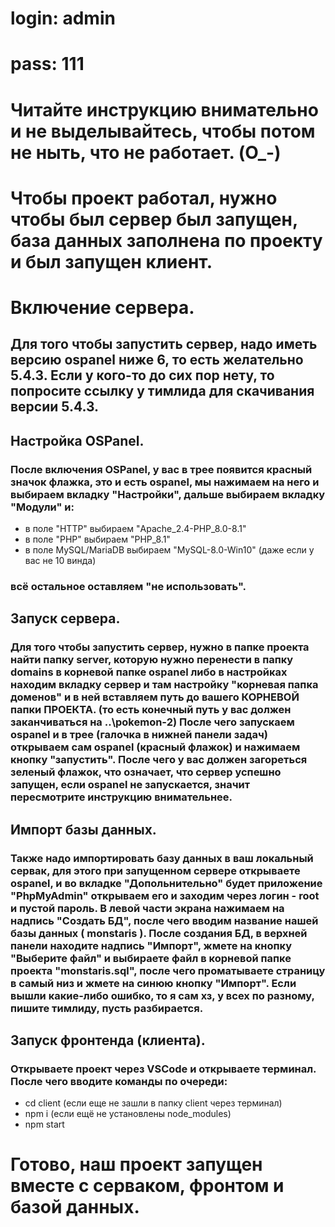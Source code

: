 
# login: admin
# pass: 111

# Читайте инструкцию внимательно и не выделывайтесь, чтобы потом не ныть, что не работает. (O_-)

# Чтобы проект работал, нужно чтобы был сервер был запущен, база данных заполнена по проекту и был запущен клиент.

# Включение сервера.

## Для того чтобы запустить сервер, надо иметь версию ospanel ниже 6, то есть желательно 5.4.3. Если у кого-то до сих пор нету, то попросите ссылку у тимлида для скачивания версии 5.4.3.

## Настройка OSPanel.

### После включения OSPanel, у вас в трее появится красный значок флажка, это и есть ospanel, мы нажимаем на него и выбираем вкладку "Настройки", дальше выбираем вкладку "Модули" и: 
- в поле "HTTP" выбираем "Apache_2.4-PHP_8.0-8.1"
- в поле "PHP" выбираем "PHP_8.1"
- в поле MySQL/MariaDB выбираем "MySQL-8.0-Win10" (даже если у вас не 10 винда)

### всё остальное оставляем "не использовать".

## Запуск сервера.

### Для того чтобы запустить сервер, нужно в папке проекта найти папку server, которую нужно перенести в папку domains в корневой папке ospanel либо в настройках находим вкладку сервер и там настройку "корневая папка доменов" и в ней вставляем путь до вашего КОРНЕВОЙ папки ПРОЕКТА. (то есть конечный путь у вас должен заканчиваться на \..\pokemon-2) После чего запускаем ospanel и в трее (галочка в нижней панели задач) открываем сам ospanel (красный флажок) и нажимаем кнопку "запустить". После чего у вас должен загореться зеленый флажок, что означает, что сервер успешно запущен, если ospanel не запускается, значит пересмотрите инструкцию внимательнее.

## Импорт базы данных.

### Также надо импортировать базу данных в ваш локальный сервак, для этого при запущенном сервере открываете ospanel, и во вкладке "Допольнительно" будет приложение "PhpMyAdmin" открываем его и заходим через логин - root и пустой пароль. В левой части экрана нажимаем на надпись "Создать БД", после чего вводим название нашей базы данных ( monstaris ). После создания БД, в верхней панели находите надпись "Импорт", жмете на кнопку "Выберите файл" и выбираете файл в корневой папке проекта "monstaris.sql", после чего проматываете страницу в самый низ и жмете на синюю кнопку "Импорт". Если вышли какие-либо ошибко, то я сам хз, у всех по разному, пишите тимлиду, пусть разбирается.

## Запуск фронтенда (клиента).

### Открываете проект через VSCode и открываете терминал. После чего вводите команды по очереди:
- cd client (если еще не зашли в папку client через терминал)
- npm i (если ещё не установлены node_modules)
- npm start

# Готово, наш проект запущен вместе с серваком, фронтом и базой данных.

